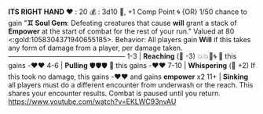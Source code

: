 __**ITS RIGHT HAND**__
:heart: : 20
:moneybag: : 3d10 :test_tube:, +1 Comp Point 🌀 {OR} 1/50 chance to gain "**:gemini: Soul Gem**: Defeating creatures that cause __will__ grant a stack of __Empower__ at the start of combat for the rest of your run." Valued at 80 <:gold:1058304371940655185>. 
Behavior: All players gain __Will__ if this takes any form of damage from a player, per damage taken.
—————————————————
1-3   | **Reaching** (:game_die: -3) :boom::boom::dart::cyclone: :twisted_rightwards_arrows: this gains -:heart::heart:
4-6   | **Pulling** :shield::shield::shield: :twisted_rightwards_arrows: this gains -:heart::heart:
7-10  | **Whispering** (:game_die: +2) If this took no damage, this gains -:heart::heart: and gains __empower__ x2
11+   | **Sinking** all players must do a different encounter from underwash or the reach. This shares your encounter results. Combat is paused until you return.
https://www.youtube.com/watch?v=EKLWC93nvAU
